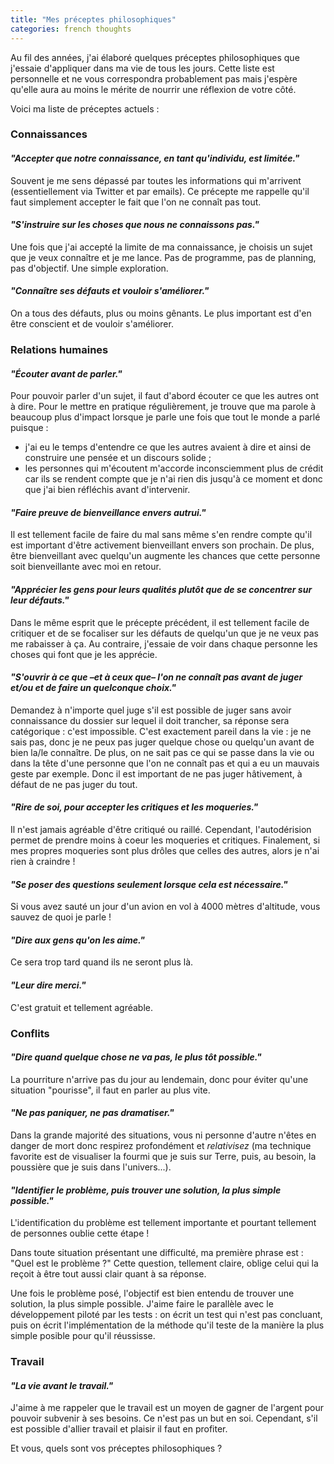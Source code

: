 ```yaml
---
title: "Mes préceptes philosophiques"
categories: french thoughts
---
```


Au fil des  années, j'ai élaboré quelques préceptes philosophiques que j'essaie d'appliquer dans ma vie de tous les jours. Cette liste est personnelle et ne vous correspondra probablement pas mais j'espère qu'elle aura au moins le mérite de nourrir une réflexion de votre côté.

Voici ma liste de préceptes actuels :

### Connaissances

#### _"Accepter que notre connaissance, en tant qu'individu, est limitée."_

Souvent je me sens dépassé par toutes les informations qui m'arrivent (essentiellement via Twitter et par emails). Ce précepte me rappelle qu'il faut simplement accepter le fait que l'on ne connaît pas tout.

#### _"S'instruire sur les choses que nous ne connaissons pas."_

Une fois que j'ai accepté la limite de ma connaissance, je choisis un sujet que je veux connaître et je me lance. Pas de programme, pas de planning, pas d'objectif. Une simple exploration.

#### _"Connaître ses défauts et vouloir s'améliorer."_

On a tous des défauts, plus ou moins gênants. Le plus important est d'en être conscient et de vouloir s'améliorer.

### Relations humaines

#### _"Écouter avant de parler."_

Pour pouvoir parler d'un sujet, il faut d'abord écouter ce que les autres ont à dire. Pour le mettre en pratique régulièrement, je trouve que ma parole à beaucoup plus d'impact lorsque je parle une fois que tout le monde a parlé puisque :

- j'ai eu le temps d'entendre ce que les autres avaient à dire et ainsi de construire une pensée et un discours solide ;
- les personnes qui m'écoutent m'accorde inconsciemment plus de crédit car ils se rendent compte que je n'ai rien dis jusqu'à ce moment et donc que j'ai bien réfléchis avant d'intervenir.

#### _"Faire preuve de bienveillance envers autrui."_

Il est tellement facile de faire du mal sans même s'en rendre compte qu'il est important d'être activement bienveillant envers son prochain. De plus, être bienveillant avec quelqu'un augmente les chances que cette personne soit bienveillante avec moi en retour.

#### _"Apprécier les gens pour leurs qualités plutôt que de se concentrer sur leur défauts."_

Dans le même esprit que le précepte précédent, il est tellement facile de critiquer et de se focaliser sur les défauts de quelqu'un que je ne veux pas me rabaisser à ça. Au contraire, j'essaie de voir dans chaque personne les choses qui font que je les apprécie.

#### _"S'ouvrir à ce que –et à ceux que– l'on ne connaît pas avant de juger et/ou et de faire un quelconque choix."_

Demandez à n'importe quel juge s'il est possible de juger sans avoir connaissance du dossier sur lequel il doit trancher, sa réponse sera catégorique : c'est impossible. C'est exactement pareil dans la vie : je ne sais pas, donc je ne peux pas juger quelque chose ou quelqu'un avant de bien la/le connaître. De plus, on ne sait pas ce qui se passe dans la vie ou dans la tête d'une personne que l'on ne connaît pas et qui a eu un mauvais geste par exemple. Donc il est important de ne pas juger hâtivement, à défaut de ne pas juger du tout.

#### _"Rire de soi, pour accepter les critiques et les moqueries."_

Il n'est jamais agréable d'être critiqué ou raillé. Cependant, l'autodérision permet de prendre moins à coeur les moqueries et critiques. Finalement, si mes propres moqueries sont plus drôles que celles des autres, alors je n'ai rien à craindre !

#### _"Se poser des questions seulement lorsque cela est nécessaire."_

Si vous avez sauté un jour d'un avion en vol à 4000 mètres d'altitude, vous sauvez de quoi je parle !

#### _"Dire aux gens qu'on les aime."_

Ce sera trop tard quand ils ne seront plus là.

#### _"Leur dire merci."_

C'est gratuit et tellement agréable.

### Conflits

#### _"Dire quand quelque chose ne va pas, le plus tôt possible."_

La pourriture n'arrive pas du jour au lendemain, donc pour éviter qu'une situation "pourisse", il faut en parler au plus vite.

#### _"Ne pas paniquer, ne pas dramatiser."_

Dans la grande majorité des situations, vous ni personne d'autre n'êtes en danger de mort donc respirez profondément et *relativisez* (ma technique favorite est de visualiser la fourmi que je suis sur Terre, puis, au besoin, la poussière que je suis dans l'univers...).

#### _"Identifier le problème, puis trouver une solution, la plus simple possible."_

L'identification du problème est tellement importante et pourtant tellement de personnes oublie cette étape !

Dans toute situation présentant une difficulté, ma première phrase est : "Quel est le problème ?"
Cette question, tellement claire, oblige celui qui la reçoit à être tout aussi clair quant à sa réponse.

Une fois le problème posé, l'objectif est bien entendu de trouver une solution, la plus simple possible. J'aime faire le parallèle avec le développement piloté par les tests : on écrit un test qui n'est pas concluant, puis on écrit l'implémentation de la méthode qu'il teste de la manière la plus simple posible pour qu'il réussisse.

### Travail

#### _"La vie avant le travail."_

J'aime à me rappeler que le travail est un moyen de gagner de l'argent pour pouvoir subvenir à ses besoins. Ce n'est pas un but en soi. Cependant, s'il est possible d'allier travail et plaisir il faut en profiter.

Et vous, quels sont vos préceptes philosophiques ?
